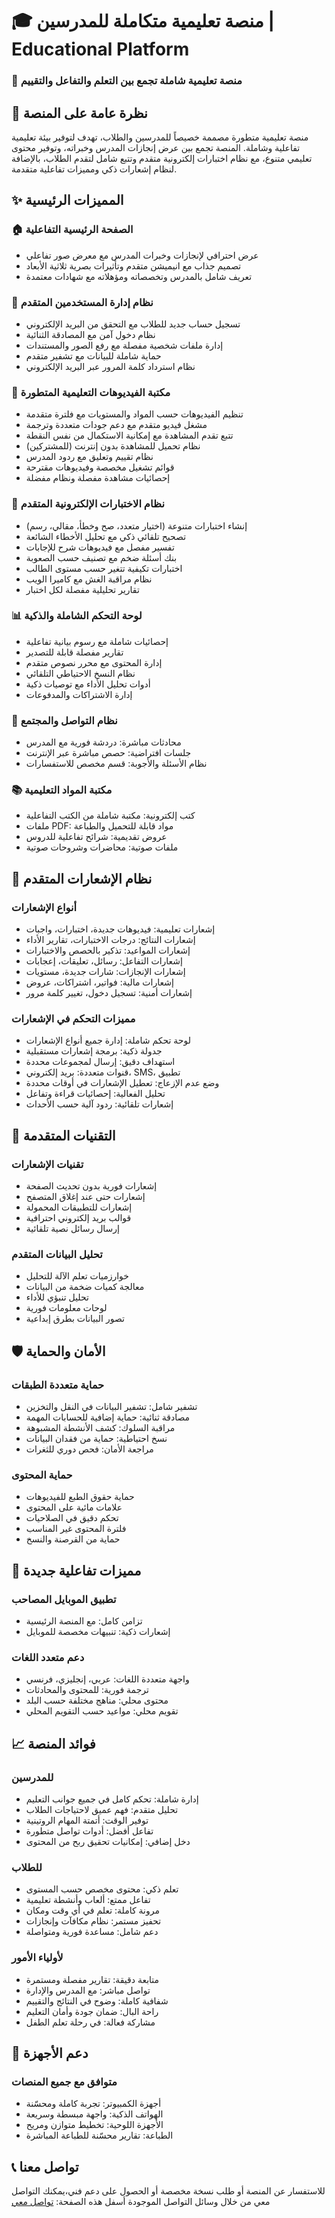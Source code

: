 # 🎓 منصة تعليمية متكاملة للمدرسين | Educational Platform

### 🚀 منصة تعليمية شاملة تجمع بين التعلم والتفاعل والتقييم
 
## 🌟 نظرة عامة على المنصة

منصة تعليمية متطورة مصممة خصيصاً للمدرسين والطلاب، تهدف لتوفير بيئة تعليمية تفاعلية وشاملة. المنصة تجمع بين عرض إنجازات المدرس وخبراته، وتوفير محتوى تعليمي متنوع، مع نظام اختبارات إلكترونية متقدم وتتبع شامل لتقدم الطلاب، بالإضافة لنظام إشعارات ذكي ومميزات تفاعلية متقدمة.

## ✨ المميزات الرئيسية

### 🏠 الصفحة الرئيسية التفاعلية
- عرض احترافي لإنجازات وخبرات المدرس مع معرض صور تفاعلي
- تصميم جذاب مع انيميشن متقدم وتأثيرات بصرية ثلاثية الأبعاد
- تعريف شامل بالمدرس وتخصصاته ومؤهلاته مع شهادات معتمدة

### 👥 نظام إدارة المستخدمين المتقدم
- تسجيل حساب جديد للطلاب مع التحقق من البريد الإلكتروني
- نظام دخول آمن مع المصادقة الثنائية
- إدارة ملفات شخصية مفصلة مع رفع الصور والمستندات
- حماية شاملة للبيانات مع تشفير متقدم
- نظام استرداد كلمة المرور عبر البريد الإلكتروني


### 🎥 مكتبة الفيديوهات التعليمية المتطورة
- تنظيم الفيديوهات حسب المواد والمستويات مع فلترة متقدمة
- مشغل فيديو متقدم مع دعم جودات متعددة وترجمة
- تتبع تقدم المشاهدة مع إمكانية الاستكمال من نفس النقطة
- نظام تحميل للمشاهدة بدون إنترنت (للمشتركين)
- نظام تقييم وتعليق مع ردود المدرس
- قوائم تشغيل مخصصة وفيديوهات مقترحة
- إحصائيات مشاهدة مفصلة ونظام مفضلة

### 📝 نظام الاختبارات الإلكترونية المتقدم
- إنشاء اختبارات متنوعة (اختيار متعدد، صح وخطأ، مقالي، رسم)
- تصحيح تلقائي ذكي مع تحليل الأخطاء الشائعة
- تفسير مفصل مع فيديوهات شرح للإجابات
- بنك أسئلة ضخم مع تصنيف حسب الصعوبة
- اختبارات تكيفية تتغير حسب مستوى الطالب
- نظام مراقبة الغش مع كاميرا الويب
- تقارير تحليلية مفصلة لكل اختبار

### 📊 لوحة التحكم الشاملة والذكية
- إحصائيات شاملة مع رسوم بيانية تفاعلية
- تقارير مفصلة قابلة للتصدير
- إدارة المحتوى مع محرر نصوص متقدم
- نظام النسخ الاحتياطي التلقائي
- أدوات تحليل الأداء مع توصيات ذكية
- إدارة الاشتراكات والمدفوعات


### 💬 نظام التواصل والمجتمع
- محادثات مباشرة: دردشة فورية مع المدرس
- جلسات افتراضية: حصص مباشرة عبر الإنترنت
- نظام الأسئلة والأجوبة: قسم مخصص للاستفسارات

### 📚 مكتبة المواد التعليمية
- كتب إلكترونية: مكتبة شاملة من الكتب التفاعلية
- ملفات PDF: مواد قابلة للتحميل والطباعة
- عروض تقديمية: شرائح تفاعلية للدروس
- ملفات صوتية: محاضرات وشروحات صوتية

## 🔔 نظام الإشعارات المتقدم

### أنواع الإشعارات
- إشعارات تعليمية: فيديوهات جديدة، اختبارات، واجبات
- إشعارات النتائج: درجات الاختبارات، تقارير الأداء
- إشعارات المواعيد: تذكير بالحصص والاختبارات
- إشعارات التفاعل: رسائل، تعليقات، إعجابات
- إشعارات الإنجازات: شارات جديدة، مستويات
- إشعارات مالية: فواتير، اشتراكات، عروض
- إشعارات أمنية: تسجيل دخول، تغيير كلمة مرور

### مميزات التحكم في الإشعارات
- لوحة تحكم شاملة: إدارة جميع أنواع الإشعارات
- جدولة ذكية: برمجة إشعارات مستقبلية
- استهداف دقيق: إرسال لمجموعات محددة
- قنوات متعددة: بريد إلكتروني، SMS، تطبيق
- وضع عدم الإزعاج: تعطيل الإشعارات في أوقات محددة
- تحليل الفعالية: إحصائيات قراءة وتفاعل
- إشعارات تلقائية: ردود آلية حسب الأحداث

## 🎨 التقنيات المتقدمة


### تقنيات الإشعارات
- إشعارات فورية بدون تحديث الصفحة
- إشعارات حتى عند إغلاق المتصفح
- إشعارات للتطبيقات المحمولة
- قوالب بريد إلكتروني احترافية
- إرسال رسائل نصية تلقائية

### تحليل البيانات المتقدم
- خوارزميات تعلم الآلة للتحليل
- معالجة كميات ضخمة من البيانات
- تحليل تنبؤي للأداء
- لوحات معلومات فورية
- تصور البيانات بطرق إبداعية

## 🛡️ الأمان والحماية

### حماية متعددة الطبقات
- تشفير شامل: تشفير البيانات في النقل والتخزين
- مصادقة ثنائية: حماية إضافية للحسابات المهمة
- مراقبة السلوك: كشف الأنشطة المشبوهة
- نسخ احتياطية: حماية من فقدان البيانات
- مراجعة الأمان: فحص دوري للثغرات

### حماية المحتوى
- حماية حقوق الطبع للفيديوهات
- علامات مائية على المحتوى
- تحكم دقيق في الصلاحيات
- فلترة المحتوى غير المناسب
- حماية من القرصنة والنسخ

## 🚀 مميزات تفاعلية جديدة


### تطبيق الموبايل المصاحب
- تزامن كامل: مع المنصة الرئيسية
- إشعارات ذكية: تنبيهات مخصصة للموبايل

### دعم متعدد اللغات
- واجهة متعددة اللغات: عربي، إنجليزي، فرنسي
- ترجمة فورية: للمحتوى والمحادثات
- محتوى محلي: مناهج مختلفة حسب البلد
- تقويم محلي: مواعيد حسب التقويم المحلي

## 📈 فوائد المنصة

### للمدرسين
- إدارة شاملة: تحكم كامل في جميع جوانب التعليم
- تحليل متقدم: فهم عميق لاحتياجات الطلاب
- توفير الوقت: أتمتة المهام الروتينية
- تفاعل أفضل: أدوات تواصل متطورة
- دخل إضافي: إمكانيات تحقيق ربح من المحتوى

### للطلاب
- تعلم ذكي: محتوى مخصص حسب المستوى
- تفاعل ممتع: ألعاب وأنشطة تعليمية
- مرونة كاملة: تعلم في أي وقت ومكان
- تحفيز مستمر: نظام مكافآت وإنجازات
- دعم شامل: مساعدة فورية ومتواصلة

### لأولياء الأمور
- متابعة دقيقة: تقارير مفصلة ومستمرة
- تواصل مباشر: مع المدرس والإدارة
- شفافية كاملة: وضوح في النتائج والتقييم
- راحة البال: ضمان جودة وأمان التعليم
- مشاركة فعالة: في رحلة تعلم الطفل

## 📱 دعم الأجهزة

### متوافق مع جميع المنصات
- أجهزة الكمبيوتر: تجربة كاملة ومحسّنة
- الهواتف الذكية: واجهة مبسطة وسريعة
- الأجهزة اللوحية: تخطيط متوازن ومريح
- الطباعة: تقارير محسّنة للطباعة المباشرة


## 📞 تواصل معنا

للاستفسار عن المنصة أو طلب نسخة مخصصة أو الحصول على دعم فني،يمكنك التواصل معي من خلال وسائل التواصل الموجودة أسفل هذه الصفحة:   [تواصل معي ](https://aldhihaexams.com/Almligy.php)


